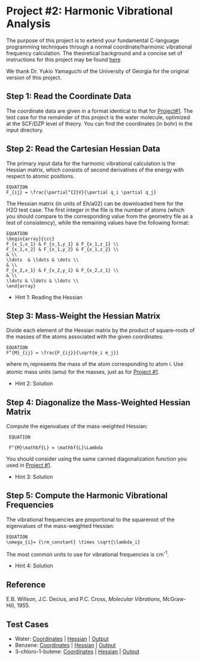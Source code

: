 # Project #2: Harmonic Vibrational Analysis

The purpose of this project is to extend your fundamental C-language programming techniques through a normal coordinate/harmonic vibrational frequency calculation. The theoretical background and a concise set of instructions for this project may be found [here](https://github.com/CrawfordGroup/ProgrammingProjects/blob/master/Project%2302/project2-instructions.pdf)

We thank Dr. Yukio Yamaguchi of the University of Georgia for the original version of this project.

## Step 1: Read the Coordinate Data

The coordinate data are given in a format identical to that for [Project#1](https://github.com/CrawfordGroup/ProgrammingProjects/blob/master/Project%2301). The test case
for the remainder of this project is the water molecule, optimized at the SCF/DZP level of theory. You can find the coordinates (in bohr) in the input directory.

## Step 2: Read the Cartesian Hessian Data

The primary input data for the harmonic vibrational calculation is the Hessian matrix,
which consists of second derivatives of the energy with respect to atomic positions.

```
EQUATION
F_{ij} = \frac{\partial^{2}V}{\partial q_i \partial q_j}
```
The Hessian matrix (in units of Eh/a02) can be downloaded here for the H2O test case. 
The first integer in the file is the number of atoms (which you should compare to the corresponding value from the geometry file as a test of consistency), 
while the remaining values have the following format:

```
EQUATION
\begin{array}{ccc}
F_{x_1,x_1} & F_{x_1,y_1} & F_{x_1,z_1} \\
F_{x_1,x_2} & F_{x_1,y_2} & F_{x_1,z_2} \\
& \\
\ldots  & \ldots & \dots \\
& \\
F_{x_2,x_1} & F_{x_2,y_1} & F_{x_2,z_1} \\
& \\
\ldots & \ldots & \ldots \\
\end{array}
```

 * Hint 1: Reading the Hessian

## Step 3: Mass-Weight the Hessian Matrix

Divide each element of the Hessian matrix by the product of square-roots of the masses of the atoms associated with the given coordinates:

```
EQUATION
F^{M}_{ij} = \frac{F_{ij}}{\sqrt{m_i m_j}}

```
where m<sub>i</sub> represents the mass of the atom corresponding to atom *i*. Use atomic mass units (amu) for the masses, just as 
for [Project #1](https://github.com/CrawfordGroup/ProgrammingProjects/blob/master/Project%2301).

 * Hint 2: Solution

## Step 4: Diagonalize the Mass-Weighted Hessian Matrix

Compute the eigenvalues of the mass-weighted Hessian:

```
 EQUATION

 F^{M}\mathbf{L} = \mathbf{L}\Lambda
```

You should consider using the same canned diagonalization function 
you used in [Project #1](https://github.com/CrawfordGroup/ProgrammingProjects/blob/master/Project%2301).

 * Hint 3: Solution

## Step 5: Compute the Harmonic Vibrational Frequencies

The vibrational frequencies are proportional to the squareroot of the eigenvalues of the mass-weighted Hessian:

```
EQUATION
\omega_{i}= {\rm_constant} \times \sqrt{\lambda_i}
```

The most common units to use for vibrational frequencies is cm<sup>-1</sup>.

 * Hint 4: Solution

## Reference
E.B. Willson, J.C. Decius, and P.C. Cross, *Molecular Vibrations*, McGraw-Hill, 1955.

## Test Cases

 * Water: [Coordinates](https://github.com/CrawfordGroup/ProgrammingProjects/blob/master/Project%2302/input/h2o_geom.txt) 
 | [Hessian](https://github.com/CrawfordGroup/ProgrammingProjects/blob/master/Project%2302/input/h2o_hessian.txt) 
 | [Output](https://github.com/CrawfordGroup/ProgrammingProjects/blob/master/Project%2302/output/h2o_vib_out.txt)
 * Benzene: [Coordinates](https://github.com/CrawfordGroup/ProgrammingProjects/blob/master/Project%2302/input/benzene_geom.txt) 
 | [Hessian](https://github.com/CrawfordGroup/ProgrammingProjects/blob/master/Project%2302/input/benzene_hessian.txt) 
 | [Output](https://github.com/CrawfordGroup/ProgrammingProjects/blob/master/Project%2302/output/benzene_vib_out.txt)
 * 3-chloro-1-butene: [Coordinates](https://github.com/CrawfordGroup/ProgrammingProjects/blob/master/Project%2302/input/3c1b_geom.txt) 
 | [Hessian](https://github.com/CrawfordGroup/ProgrammingProjects/blob/master/Project%2302/input/3c1b_hessian.txt) 
 | [Output](https://github.com/CrawfordGroup/ProgrammingProjects/blob/master/Project%2302/input/3c1b_vib_out.txt)
